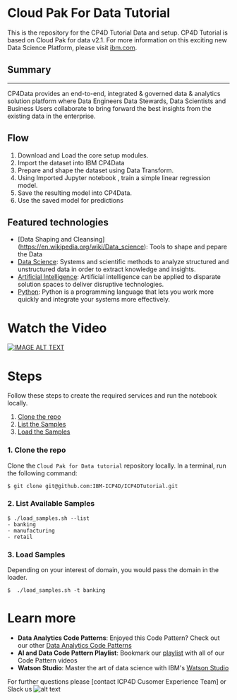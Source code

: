 # Cloud Pak For Data Tutorial 

This is the repository for the CP4D Tutorial Data and setup. CP4D Tutorial is based on  Cloud Pak for data v2.1. For more information on this exciting new Data Science Platform, please visit  [ibm.com](http://ibm.com). 

## Summary
---
CP4Data provides an end-to-end, integrated & governed data & analytics solution platform where Data Engineers Data Stewards, Data Scientists and Business Users collaborate to bring forward the best insights from the existing data in the enterprise.


## Flow
1. Download and Load the core setup modules.
2. Import the dataset into IBM CP4Data
3. Prepare and shape the dataset using Data Transform.
4. Using Imported Jupyter notebook , train a simple linear regression model.
5. Save the resulting model into CP4Data.
6. Use the saved model for predictions

## Featured technologies
* [Data Shaping and Cleansing] (https://en.wikipedia.org/wiki/Data_science): Tools to shape and pepare the Data
* [Data Science](https://en.wikipedia.org/wiki/Data_science): Systems and scientific methods to analyze
structured and unstructured data in order to extract knowledge and insights.
* [Artificial Intelligence](https://medium.com/ibm-data-science-experience): Artificial intelligence can be applied to disparate solution spaces to deliver disruptive technologies.
* [Python](https://www.python.org/): Python is a programming language that lets you work more quickly and integrate your systems more effectively.


# Watch the Video
[![IMAGE ALT TEXT](http://img.youtube.com/vi/YOUTUBE_VIDEO_ID_HERE/0.jpg)](https://www.youtube.com/watch?v=uRjiqiEeCts "Video Title")


# Steps
Follow these steps to create the required services and run the notebook locally.

1. [Clone the repo](#1-clone-the-repo)
2. [List the Samples](#2-list-vailable-samples)
3. [Load the Samples](#3-load-samples)


### 1. Clone the repo

Clone the `Cloud Pak for Data tutorial` repository locally. In a terminal, run the following command:

```
$ git clone git@github.com:IBM-ICP4D/ICP4DTutorial.git
```

### 2. List Available Samples


```
$ ./load_samples.sh --list
- banking
- manufacturing
- retail

```


### 3. Load Samples

Depending on your interest of domain, you would pass the domain in the loader.

```
$  ./load_samples.sh -t banking
```


 

# Learn more

* **Data Analytics Code Patterns**: Enjoyed this Code Pattern? Check out our other [Data Analytics Code Patterns](https://developer.ibm.com/code/technologies/data-science/)
* **AI and Data Code Pattern Playlist**: Bookmark our [playlist](https://www.youtube.com/playlist?list=PLzUbsvIyrNfknNewObx5N7uGZ5FKH0Fde) with all of our Code Pattern videos
* **Watson Studio**: Master the art of data science with IBM's [Watson Studio](https://datascience.ibm.com/)
 



For further questions please [contact ICP4D Cusomer Experience Team]
or Slack us ![alt text](http://icons.iconarchive.com/icons/bokehlicia/captiva/32/web-slack-icon.png  "icp4data-cx")

